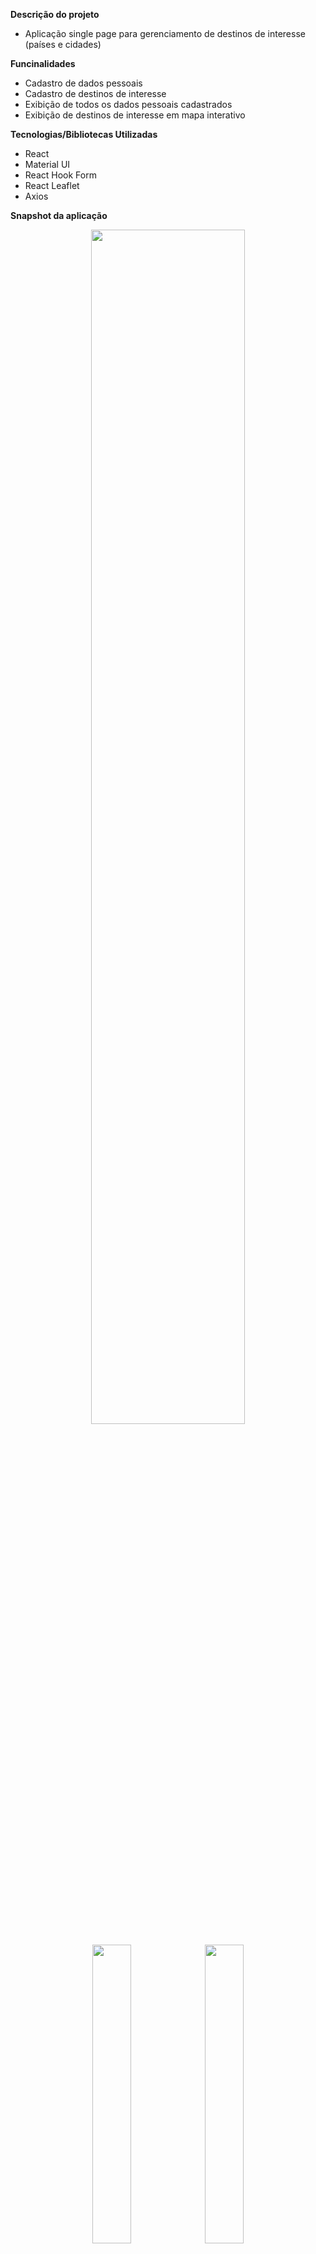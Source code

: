**Descrição do projeto**

* Aplicação single page para gerenciamento de destinos de interesse (países e cidades)

**Funcinalidades**

* Cadastro de dados pessoais
* Cadastro de destinos de interesse
* Exibição de todos os dados pessoais cadastrados
* Exibição de destinos de interesse em mapa interativo

**Tecnologias/Bibliotecas Utilizadas**

* React
* Material UI
* React Hook Form
* React Leaflet
* Axios

**Snapshot da aplicação**

<p align="center">
<img src="https://imgur.com/U5wirVr.png" width="70%">
</p>

<p align="center">
<img src="https://imgur.com/uO3TeNU.png" width="35%">
<img src="https://imgur.com/SaPiyzV.png" width="35%">
</p>

<p align="center">
<img src="https://imgur.com/NzdTum1.png" width="70%">
</p>

**Planejamento do projeto**

* Sprint 1

| Descrição       | Valor              |
|-----------------|--------------------|
| Data de início  | 26/10/2022         |
| Data de término | 30/10/2022         |
| Total de pontos | 22                 |
| Duração         | 5 dias             |

* Issues da Sprint

|                                      Atividade                                      | Issues | Pontos | Status |
|:-----------------------------------------------------------------------------------:|:------:|:------:|:----------:|
| Criar formulário de cadastro de dados pessoais|   [#1](https://github.com/Eslley/desafio-react/issues/1)   |    4   |     Finalizada   |
| Criar formulário de destinos de interesse     |   [#2](https://github.com/Eslley/desafio-react/issues/2)   |    6   |     Finalizada   |
| Salvar dados pessoais e destinos de interesse |   [#3](https://github.com/Eslley/desafio-react/issues/3)   |    2   |    Finalizada    |
| Exibir todos os dados pessoais cadastrados    |   [#4](https://github.com/Eslley/desafio-react/issues/4)   |    3   |     Finalizada   |
| Exibir mapa com destinos de interesse marcados|   [#5](https://github.com/Eslley/desafio-react/issues/5)   |    4   |      Finalizada  |
| Implementar CI/CD                             |   [#6](https://github.com/Eslley/desafio-react/issues/6)   |  0.5   |      Finalizada  |
| Implementar Lazy Loading nos selects          |   [#7](https://github.com/Eslley/desafio-react/issues/7)   |    0   |     Descartada   |
| Mecanismo de busca para países e cidades      |   [#8](https://github.com/Eslley/desafio-react/issues/8)   |    2   |    Pendente   |
| Criar component de toast messages             |   [#9](https://github.com/Eslley/desafio-react/issues/9)   |  0.5   |     Finalizada   |
